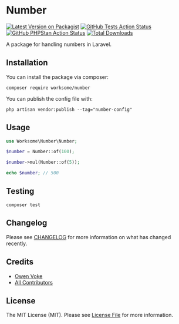 # Number

[![Latest Version on Packagist](https://img.shields.io/packagist/v/worksome/number.svg?style=flat-square&label=Packagist)](https://packagist.org/packages/worksome/number)
[![GitHub Tests Action Status](https://img.shields.io/github/workflow/status/worksome/number/Tests?label=Tests&style=flat-square)](https://github.com/owenvoke/number/actions?query=workflow%3ATests)
[![GitHub PHPStan Action Status](https://img.shields.io/github/workflow/status/worksome/number/PHPStan?label=PHPStan&style=flat-square)](https://github.com/owenvoke/number/actions?query=workflow%3APHPStan)
[![Total Downloads](https://img.shields.io/packagist/dt/worksome/number.svg?style=flat-square&label=Downloads)](https://packagist.org/packages/worksome/number)

A package for handling numbers in Laravel.

## Installation

You can install the package via composer:

```shell
composer require worksome/number
```

You can publish the config file with:

```shell
php artisan vendor:publish --tag="number-config"
```

## Usage

```php
use Worksome\Number\Number;

$number = Number::of(100);

$number->mul(Number::of(5));

echo $number; // 500
```

## Testing

```shell
composer test
```

## Changelog

Please see [CHANGELOG](CHANGELOG.md) for more information on what has changed recently.

## Credits

- [Owen Voke](https://github.com/owenvoke)
- [All Contributors](../../contributors)

## License

The MIT License (MIT). Please see [License File](LICENSE.md) for more information.
